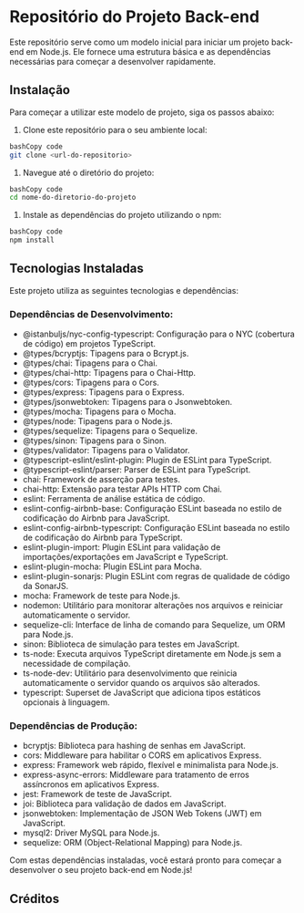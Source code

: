 # Repositório do Projeto Back-end

Este repositório serve como um modelo inicial para iniciar um projeto back-end em Node.js. Ele fornece uma estrutura básica e as dependências necessárias para começar a desenvolver rapidamente.

## **Instalação**

Para começar a utilizar este modelo de projeto, siga os passos abaixo:

1. Clone este repositório para o seu ambiente local:

```bash
bashCopy code
git clone <url-do-repositorio>
```

1. Navegue até o diretório do projeto:

```bash
bashCopy code
cd nome-do-diretorio-do-projeto
```

1. Instale as dependências do projeto utilizando o npm:

```bash
bashCopy code
npm install
```

## **Tecnologias Instaladas**

Este projeto utiliza as seguintes tecnologias e dependências:

### **Dependências de Desenvolvimento:**

- @istanbuljs/nyc-config-typescript: Configuração para o NYC (cobertura de código) em projetos TypeScript.
- @types/bcryptjs: Tipagens para o Bcrypt.js.
- @types/chai: Tipagens para o Chai.
- @types/chai-http: Tipagens para o Chai-Http.
- @types/cors: Tipagens para o Cors.
- @types/express: Tipagens para o Express.
- @types/jsonwebtoken: Tipagens para o Jsonwebtoken.
- @types/mocha: Tipagens para o Mocha.
- @types/node: Tipagens para o Node.js.
- @types/sequelize: Tipagens para o Sequelize.
- @types/sinon: Tipagens para o Sinon.
- @types/validator: Tipagens para o Validator.
- @typescript-eslint/eslint-plugin: Plugin de ESLint para TypeScript.
- @typescript-eslint/parser: Parser de ESLint para TypeScript.
- chai: Framework de asserção para testes.
- chai-http: Extensão para testar APIs HTTP com Chai.
- eslint: Ferramenta de análise estática de código.
- eslint-config-airbnb-base: Configuração ESLint baseada no estilo de codificação do Airbnb para JavaScript.
- eslint-config-airbnb-typescript: Configuração ESLint baseada no estilo de codificação do Airbnb para TypeScript.
- eslint-plugin-import: Plugin ESLint para validação de importações/exportações em JavaScript e TypeScript.
- eslint-plugin-mocha: Plugin ESLint para Mocha.
- eslint-plugin-sonarjs: Plugin ESLint com regras de qualidade de código da SonarJS.
- mocha: Framework de teste para Node.js.
- nodemon: Utilitário para monitorar alterações nos arquivos e reiniciar automaticamente o servidor.
- sequelize-cli: Interface de linha de comando para Sequelize, um ORM para Node.js.
- sinon: Biblioteca de simulação para testes em JavaScript.
- ts-node: Executa arquivos TypeScript diretamente em Node.js sem a necessidade de compilação.
- ts-node-dev: Utilitário para desenvolvimento que reinicia automaticamente o servidor quando os arquivos são alterados.
- typescript: Superset de JavaScript que adiciona tipos estáticos opcionais à linguagem.

### **Dependências de Produção:**

- bcryptjs: Biblioteca para hashing de senhas em JavaScript.
- cors: Middleware para habilitar o CORS em aplicativos Express.
- express: Framework web rápido, flexível e minimalista para Node.js.
- express-async-errors: Middleware para tratamento de erros assíncronos em aplicativos Express.
- jest: Framework de teste de JavaScript.
- joi: Biblioteca para validação de dados em JavaScript.
- jsonwebtoken: Implementação de JSON Web Tokens (JWT) em JavaScript.
- mysql2: Driver MySQL para Node.js.
- sequelize: ORM (Object-Relational Mapping) para Node.js.

Com estas dependências instaladas, você estará pronto para começar a desenvolver o seu projeto back-end em Node.js!

## Créditos